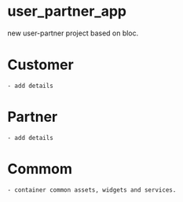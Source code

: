 # user_partner_app
new user-partner project based on bloc.


# Customer
    - add details

# Partner
    - add details

# Commom
    - container common assets, widgets and services.

